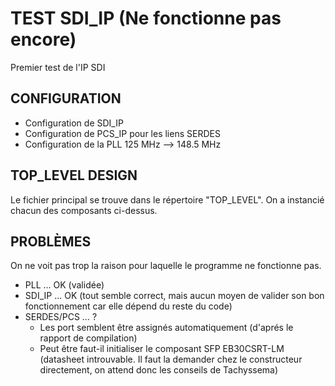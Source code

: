 # TEST SDI_IP (Ne fonctionne pas encore)
Premier test de l'IP SDI

## CONFIGURATION

- Configuration de SDI_IP
- Configuration de PCS_IP pour les liens SERDES
- Configuration de la PLL 125 MHz --> 148.5 MHz

## TOP_LEVEL DESIGN
Le fichier principal se trouve dans le répertoire "TOP_LEVEL".
On a instancié chacun des composants ci-dessus.

## PROBLÈMES
On ne voit pas trop la raison pour laquelle le programme ne fonctionne pas.
- PLL ... OK (validée)
- SDI_IP ... OK (tout semble correct, mais aucun moyen de valider son bon fonctionnement car elle dépend du reste du code)
- SERDES/PCS ... ?
	- Les port semblent être assignés automatiquement (d'aprés le rapport de compilation)
	- Peut être faut-il initialiser le composant SFP EB30CSRT-LM (datasheet introuvable. Il faut la demander chez le constructeur directement, on attend donc les conseils de Tachyssema)